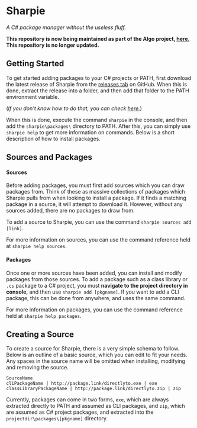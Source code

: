 # Sharpie
*A C# package manager without the useless fluff.*

**This repository is now being maintained as part of the Algo project, [here.](http://github.com/c272/algo-lang) This repository is no longer updated.**

## Getting Started
To get started adding packages to your C# projects or PATH, first download the latest release of Sharpie from the [releases tab](https://github.com/c272/sharpie/releases) on GitHub. When this is done, extract the release into a folder, and then add that folder to the PATH environment variable.

(*If you don't know how to do that, you can check [here.](https://docs.alfresco.com/4.2/tasks/fot-addpath.html)*)

When this is done, execute the command `sharpie` in the console, and then add the `sharpie\packages\` directory to PATH. After this, you can simply use `sharpie help` to get more information on commands. Below is a short description of how to install packages.

## Sources and Packages
#### Sources
Before adding packages, you must first add sources which you can draw packages from. Think of these as massive collections of packages which Sharpie pulls from when looking to install a package. If it finds a matching package in a source, it will attempt to download it. However, without any sources added, there are no packages to draw from.

To add a source to Sharpie, you can use the command `sharpie sources add [link]`.

For more information on sources, you can use the command reference held at `sharpie help sources`.

#### Packages
Once one or more sources have been added, you can install and modify packages from those sources. To add a package such as a class library or `.cs` package to a C# project, you must **navigate to the project directory in console,** and then use `sharpie add [pkgname]`. If you want to add a CLI package, this can be done from anywhere, and uses the same command.

For more information on packages, you can use the command reference held at `sharpie help packages`.

## Creating a Source
To create a source for Sharpie, there is a very simple schema to follow. Below is an outline of a basic source, which you can edit to fit your needs. Any spaces in the source name will be omitted when installing, modifying and removing the source.

```
SourceName
cliPackageName | http://package.link/directlyto.exe | exe
classLibraryPackageName | http://package.link/directlyto.zip | zip
```

Currently, packages can come in two forms, `exe`, which are always extracted directly to PATH and assumed as CLI packages, and `zip`, which are assumed as C# project packages, and extracted into the `projectdir\packages\[pkgname]` directory.
